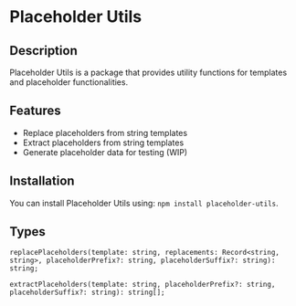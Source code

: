 # Placeholder Utils

## Description

Placeholder Utils is a package that provides utility functions for templates and placeholder functionalities. 

## Features

- Replace placeholders from string templates
- Extract placeholders from string templates
- Generate placeholder data for testing (WIP)

## Installation

You can install Placeholder Utils using:
```npm install placeholder-utils```.

## Types

```replacePlaceholders(template: string, replacements: Record<string, string>, placeholderPrefix?: string, placeholderSuffix?: string): string;```

```extractPlaceholders(template: string, placeholderPrefix?: string, placeholderSuffix?: string): string[];```
